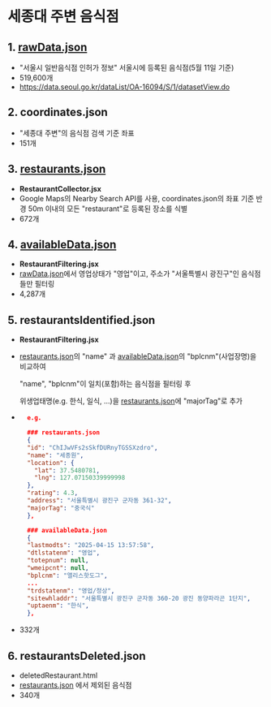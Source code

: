 # 세종대 주변 음식점

## 1. [rawData.json](##rawData.json)

- "서울시 일반음식점 인허가 정보" 서울시에 등록된 음식점(5월 11일 기준)
- 519,600개
- https://data.seoul.go.kr/dataList/OA-16094/S/1/datasetView.do

## 2. coordinates.json

- "세종대 주변"의 음식점 검색 기준 좌표
- 151개

## 3. [restaurants.json](##restaurants.json)

- **RestaurantCollector.jsx**
- Google Maps의 Nearby Search API를 사용, coordinates.json의 좌표 기준 반경 50m 이내의 모든 "restaurant"로 등록된 장소를 식별
- 672개

## 4. [availableData.json](##availableData.json)

- **RestaurantFiltering.jsx**
- [rawData.json](##rawData.json)에서 영업상태가 "영업"이고, 주소가 "서울특별시 광진구"인 음식점들만 필터링
- 4,287개

## 5. restaurantsIdentified.json

- **RestaurantFiltering.jsx**
- [restaurants.json](##restaurants.json)의 "name" 과 [availableData.json](##availableData.json)의 "bplcnm"(사업장명)을 비교하여

  "name", "bplcnm"이 일치(포함)하는 음식점을 필터링 후

  위생업태명(e.g. 한식, 일식, ...)을
  [restaurants.json](##restaurants.json)에 "majorTag"로 추가

- ```json
    e.g.

    ### restaurants.json
    {
    "id": "ChIJwVFs2sSkfDURnyTGSSXzdro",
    "name": "세종원",
    "location": {
      "lat": 37.5480781,
      "lng": 127.07150339999998
    },
    "rating": 4.3,
    "address": "서울특별시 광진구 군자동 361-32",
    "majorTag": "중국식"
    },

    ### availableData.json
    {
    "lastmodts": "2025-04-15 13:57:58",
    "dtlstatenm": "영업",
    "totepnum": null,
    "wmeipcnt": null,
    "bplcnm": "앨리스핫도그",
  	...
    "trdstatenm": "영업/정상",
    "sitewhladdr": "서울특별시 광진구 군자동 360-20 광진 동양파라곤 1단지",
    "uptaenm": "한식",
    },

  ```

- 332개

## 6. restaurantsDeleted.json

- deletedRestaurant.html
- [restaurants.json](##restaurants.json) 에서 제외된 음식점
- 340개
